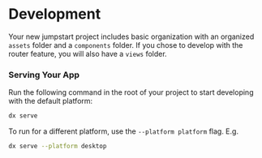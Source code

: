 # Development

Your new jumpstart project includes basic organization with an organized `assets` folder and a `components` folder. 
If you chose to develop with the router feature, you will also have a `views` folder.



### Serving Your App

Run the following command in the root of your project to start developing with the default platform:

```bash
dx serve
```

To run for a different platform, use the `--platform platform` flag. E.g.
```bash
dx serve --platform desktop
```

